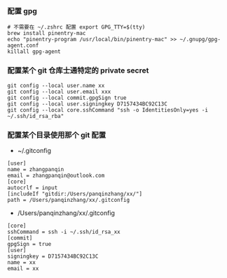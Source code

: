 ### 配置 gpg
```shell
# 不需要在 ~/.zshrc 配置 export GPG_TTY=$(tty)
brew install pinentry-mac
echo "pinentry-program /usr/local/bin/pinentry-mac" >> ~/.gnupg/gpg-agent.conf
killall gpg-agent
```
### 配置某个 git 仓库士通特定的 private secret
```shell
git config --local user.name xx
git config --local user.email xxx
git config --local commit.gpgSign true
git config --local user.signingkey D7157434BC92C13C
git config --local core.sshCommand "ssh -o IdentitiesOnly=yes -i ~/.ssh/id_rsa_rba"
```

### 配置某个目录使用那个 git 配置
- ~/.gitconfig
```git
[user]
name = zhangpanqin
email = zhangpanqin@outlook.com
[core]
autocrlf = input
[includeIf "gitdir:/Users/panqinzhang/xx/"]
path = /Users/panqinzhang/xx/.gitconfig
```
- /Users/panqinzhang/xx/.gitconfig
```git
[core]
sshCommand = ssh -i ~/.ssh/id_rsa_xx
[commit]
gpgSign = true
[user]
signingkey = D7157434BC92C13C
name = xx
email = xx
```